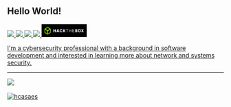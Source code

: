 ## Hello World!

<a href="https://linkedin.com/in/hugocasaes" target="_blank"> <img src="https://img.shields.io/badge/LinkedIn-%230077B5.svg?style=for-the-badge&logo=linkedin&logoColor=white">
<a href="mailto:hugocasaes@gmail.com" target="_blank"> <img src="https://img.shields.io/badge/Gmail-D14836?style=for-the-badge&logo=gmail&logoColor=white">
<a href="https://hcasaes.github.io/" target="_blank"> <img src="https://img.shields.io/badge/GitHub-100000?style=for-the-badge&logo=github&logoColor=white">
<a href="https://codepen.io/hcasaes" target="_blank"> <img src="https://img.shields.io/badge/Codepen-000000?style=for-the-badge&logo=codepen&logoColor=white">
<a href="https://app.hackthebox.com/profile/1649724" target="_blank"> <img src="https://raw.githubusercontent.com/hcasaes/HackTheBox-write-ups/main/Machines/htblogo.png" width="105" height="30">

I'm a cybersecurity professional with a background in software development and interested in learning more about network and systems security.
_________________________________________________________________________
![](https://github-readme-stats.vercel.app/api/top-langs/?username=hcasaes&theme=dark&hide_border=true&layout=compact&include_all_commits=true&count_private=true&hide=json,properties,stylus,coffescript&card_width=495px)

<p align="left"> <img src="https://komarev.com/ghpvc/?username=hcasaes&label=Profile%20views&color=0e75b6&style=flat" alt="hcasaes" /> </p>
